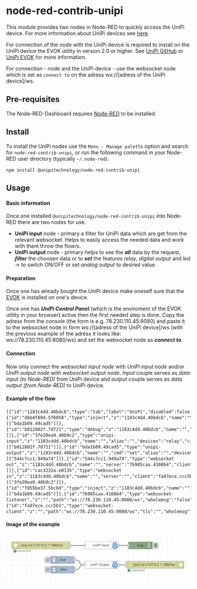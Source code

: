 # node-red-contrib-unipi
This module provides two nodes in Node-RED to quickly access the UniPi device. For more information about UniPi devices see <a href="https://www.unipi.technology/">here</a>.

For connection of the node with the UniPi device is required to install on the UniPi device the EVOK utility in version 2.0 or higher. See <a href="https://github.com/UniPiTechnology/evok">UniPi GitHub</a> or <a href="https://www.unipi.technology/cs/content/evok-18">UniPi EVOK</a> for more information.

For connection - node and the UniPi device - use the websocket node which is set as `connect to` on the adress ws://[adress of the UniPi device]/ws.

## Pre-requisites

The Node-RED-Dashboard requires <a href="https://nodered.org">Node-RED</a> to be installed.

## Install

To install the UniPi nodes use the `Menu - Manage palette` option and search for `node-red-contrib-unipi`, or run the following command in your Node-RED user directory (typically `~/.node-red`):

    npm install @unipitechnology/node-red-contrib-unipi

## Usage

#### Basic information
Once one installed `@unipitechnology/node-red-contrib-unipi` into Node-RED there are two nodes for use.

   - **UniPi input** node - primary a filter for UniPi data which are get from the relevant websocket. Helps to easily access the needed data and work with them throw the flow/s.
   - **UniPi output** node - primary helps to see the ***all*** data by the request, ***filter*** the choosen data or to ***set*** the features *relay*, *digital output* and *led* -> to switch ON/OFF or set *analog output* to desired value. 
#### Preparation
Once one has already bought the UniPi device make oneself sure that the <a href="https://www.unipi.technology/cs/content/evok-18">EVOK</a> is installed on one's device.

Once one has ***UniPi Control Panel*** (which is the enviroment of the EVOK utility in your browser) active then the first needed step is done. Copy the adress from the console (the form is e.g. 78.230.110.45:8080) and paste it to the websocket node in form ws://[adress of the UniPi device]/ws (with the previous example of the adress it looks like: ws://78.230.110.45:8080/ws) and set the websocket node as ***connect to***.

#### Connection
Now only connect the *websocket input node* with *UniPi input node* and/or *UniPi output node* with *websocket output node*. *Input* couple serves as *data input (to Node-RED)* from UniPi device and *output* couple serves as *data output (from Node-RED)* to UniPi device.

#### Example of the flow
```
[{"id":"1183c4dd.40bdcb","type":"tab","label":"UniPi","disabled":false,"info":""},{"id":"dbb4f694.5f6858","type":"inject","z":"1183c4dd.40bdcb","name":"","topic":"","payload":"true","payloadType":"bool","repeat":"","crontab":"","once":false,"onceDelay":0.1,"x":265,"y":180,"wires":[["bda1b09.49cad5"]]},{"id":"b012802f.7d721","type":"debug","z":"1183c4dd.40bdcb","name":"","active":true,"tosidebar":true,"console":false,"tostatus":false,"complete":"true","x":595,"y":119,"wires":[]},{"id":"3fe20ea9.48b9c2","type":"unipi-input","z":"1183c4dd.40bdcb","name":"","alias":"","devices":"relay","circuits":"1.01","property":"","seedev":"0","seecirc":"0","orig":"0","x":425,"y":119,"wires":[["b012802f.7d721"]]},{"id":"bda1b09.49cad5","type":"unipi-output","z":"1183c4dd.40bdcb","name":"","cmd":"set","alias":"","devices":"relay","circuits":"1.01","enableFil":"1","inputFil":"","relayFil":"","digoutFil":"","analoutFil":"","analinFil":"","ledFil":"","x":425,"y":201,"wires":[["544c7cc1.949a74"]]},{"id":"544c7cc1.949a74","type":"websocket out","z":"1183c4dd.40bdcb","name":"","server":"7b985caa.4160b4","client":"","x":686,"y":201,"wires":[]},{"id":"cac3232a.e0135","type":"websocket in","z":"1183c4dd.40bdcb","name":"","server":"","client":"fa87ece.ccc5b1","x":184,"y":119,"wires":[["3fe20ea9.48b9c2"]]},{"id":"f855be37.5bcbd","type":"inject","z":"1183c4dd.40bdcb","name":"","topic":"","payload":"false","payloadType":"bool","repeat":"","crontab":"","once":false,"onceDelay":0.1,"x":262,"y":220,"wires":[["bda1b09.49cad5"]]},{"id":"7b985caa.4160b4","type":"websocket-listener","z":"","path":"ws://78.230.110.45:8080/ws","wholemsg":"false"},{"id":"fa87ece.ccc5b1","type":"websocket-client","z":"","path":"ws://78.230.110.45:8080/ws","tls":"","wholemsg":"false"}]
```
#### Image of the example
![emaple](https://raw.githubusercontent.com/UniPiTechnology/node-red-contrib-unipi/master/images/flow_example.png)
